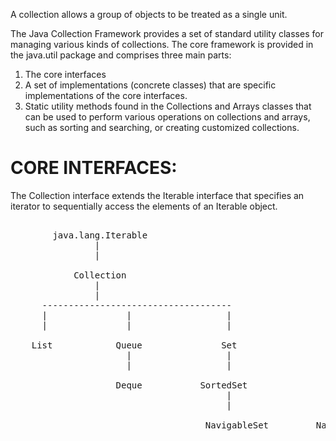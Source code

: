A collection allows a group of objects to be treated as a single unit.

The Java Collection Framework provides a set of standard utility classes for managing
various kinds of collections. The core framework is provided in the java.util package 
and comprises three main parts:
1. The core interfaces
2. A set of implementations (concrete classes) that are specific implementations of the 
   core interfaces.
3. Static utility methods found in the Collections and Arrays classes that can be used to 
   perform various operations on collections and arrays, such as sorting and searching, or 
   creating customized collections.


# CORE INTERFACES:
The Collection interface extends the Iterable interface that specifies an iterator to
sequentially access the elements of an Iterable object.

<pre>
            <interface>
        java.lang.Iterable<E>
                |
                |
            <interface>
            Collection<E>
                |
                |
      ------------------------------------
      |               |                  |
      |               |                  |
 <interface>        <interface>        <interface>          <interface>
    List<E>            Queue<E>               Set<E>                  Map<K, V>
                      |                  |                     |    
                      |                  |                     |
                  <interface>        <interface>           <interface>
                    Deque<E>           SortedSet<E>               SortedMap<K, V>       
                                         |                     |
                                         |                     |
                                    <interface>            <interface>
                                     NavigableSet<E>         NavigableMap<K, V>  </pre>
                